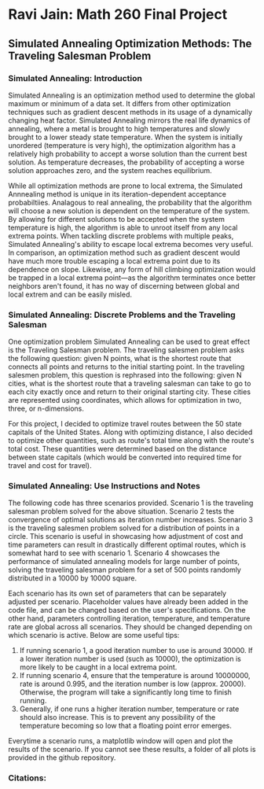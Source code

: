 # Ravi Jain: Math 260 Final Project
## Simulated Annealing Optimization Methods: The Traveling Salesman Problem

### Simulated Annealing: Introduction

Simulated Annealing is an optimization method used to determine the global maximum or minimum of a data set. It differs from other optimization techniques such as gradient descent methods in its usage of a dynamically changing heat factor. Simulated Annealing mirrors the real life dynamics of annealing, where a metal is brought to high temperatures and slowly brought to a lower steady state temperature. When the system is initially unordered (temperature is very high), the optimization algorithm has a relatively high probability to accept a worse solution than the current best solution. As temperature decreases, the probability of accepting a worse solution approaches zero, and the system reaches equilibrium.

While all optimization methods are prone to local extrema, the Simulated Annnealing method is unique in its iteration-dependent acceptance probabiltiies. Analagous to real annealing, the probability that the algorithm will choose a new solution is dependent on the temperature of the system. By allowing for different solutions to be accepted when the system temperature is high, the algorithm is able to unroot itself from any local extrema points. When tackling discrete problems with multiple peaks, Simulated Annealing's ability to escape local extrema becomes very useful. In comparison, an optimization method such as gradient descent would have much more trouble escaping a local extrema point due to its dependence on slope. Likewise, any form of hill climbing optimization would be trapped in a local extrema point—as the algorithm terminates once better neighbors aren't found, it has no way of discerning between global and local extrem and can be easily misled. 

### Simulated Annealing: Discrete Problems and the Traveling Salesman 

One optimization problem Simulated Annealing can be used to great effect is the Traveling Salesman problem. The traveling salesmen problem asks the following question: given N points, what is the shortest route that connects all points and returns to the initial starting point. In the traveling salesmen problem, this question is rephrased into the following: given N cities, what is the shortest route that a traveling salesman can take to go to each city exactly once and return to their original starting city. These cities are represented using coordinates, which allows for optimization in two, three, or n-dimensions.

For this project, I decided to optimize travel routes between the 50 state capitals of the United States. Along with optimizing distance, I also decided to optimize other quantities, such as route's total time along with the route's total cost. These quantities were determined based on the distance between state capitals (which would be converted into required time for travel and cost for travel).

### Simulated Annealing: Use Instructions and Notes

The following code has three scenarios provided. Scenario 1 is the traveling salesman problem solved for the above situation. Scenario 2 tests the convergence of optimal solutions as iteration number increases. Scenario 3 is the traveling salesmen problem solved for a distribution of points in a circle. This scenario is useful in showcasing how adjustment of cost and time parameters can result in drastically different optimal routes, which is somewhat hard to see with scenario 1. Scenario 4 showcases the performance of simulated annealing models for large number of points, solving the traveling salesman problem for a set of 500 points randomly distributed in a 10000 by 10000 square.   

Each scenario has its own set of parameters that can be separately adjusted per scenario. Placeholder values have already been added in the code file, and can be changed based on the user's specifications. On the other hand, parameters controlling iteration, temperature, and temperature rate are global across all scenarios. They should be changed depending on which scenario is active. Below are some useful tips:

1. If running scenario 1, a good iteration number to use is around 30000. If a lower iteration number is used (such as 10000), the optimization is more likely to be caught in a local extrema point.
1. If running scenario 4, ensure that the temperature is around 10000000, rate is around 0.995, and the iteration number is low (approx. 20000). Otherwise, the program will take a significantly long time to finish running.
1. Generally, if one runs a higher iteration number, temperature or rate should also increase. This is to prevent any possibility of the temperature becoming so low that a floating point error emerges.

Everytime a scenario runs, a matplotlib window will open and plot the results of the scenario. If you cannot see these results, a folder of all plots is provided in the github repository.

### Citations:

